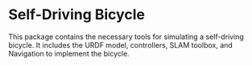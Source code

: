 # Self-Driving Bicycle
This package contains the necessary tools for simulating a self-driving bicycle.
It includes the URDF model, controllers, SLAM toolbox, and Navigation to implement the bicycle.
